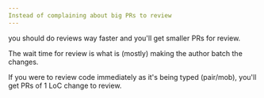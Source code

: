 ```yaml
---
Instead of complaining about big PRs to review
---
```


you should do reviews way faster and you'll get smaller PRs for review.

The wait time for review is what is (mostly) making the author batch the changes.

If you were to review code immediately as it's being typed (pair/mob), you'll get PRs of 1 LoC change to review.
